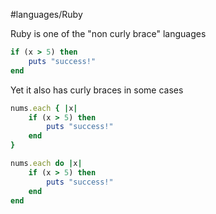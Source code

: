 #languages/Ruby 

Ruby is one of the "non curly brace" languages

```ruby
if (x > 5) then
	puts "success!"
end
```

Yet it also has curly braces in some cases

```ruby
nums.each { |x|
	if (x > 5) then
		puts "success!"
	end
}

nums.each do |x|
	if (x > 5) then
		puts "success!"
	end
end
```